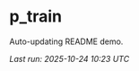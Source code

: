 # p_train

Auto-updating README demo.

<!--START_SECTION:status-->
_Last run: 2025-10-24 10:23 UTC_
<!--END_SECTION:status-->





























































































































































































































































































































































































































































































































































































































































































































































































































































































































































































































































































































































































































































































































































































































































































































